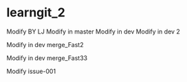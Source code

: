 # learngit_2
Modify BY LJ
Modify in master
Modify in dev
Modify in dev 2

Modify in dev merge_Fast2

Modify in dev merge_Fast33

Modify issue-001
